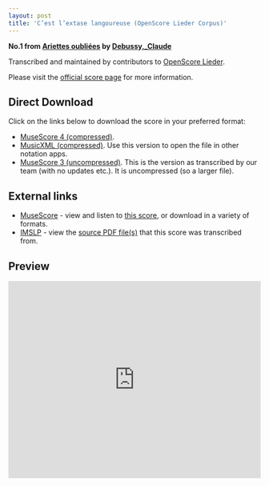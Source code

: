 ```yaml
---
layout: post
title: 'C’est l’extase langoureuse (OpenScore Lieder Corpus)'
---
```


__No.1 from [Ariettes oubliées](https://fourscoreandmore.org/openscore/lieder/Debussy%2C_Claude/Ariettes_oubli%C3%A9es/) by [Debussy,_Claude](https://fourscoreandmore.org/openscore/lieder/Debussy%2C_Claude)__

Transcribed and maintained by contributors to [OpenScore Lieder].

Please visit the [official score page] for more information.

[official score page]: https://musescore.com/openscore-lieder-corpus/scores/5060910
[OpenScore Lieder]: https://musescore.com/openscore-lieder-corpus

## Direct Download

Click on the links below to download the score in your preferred format:
- [MuseScore 4 (compressed)](https://fourscoreandmore.org/openscore/lieder/Debussy%2C_Claude/Ariettes_oubli%C3%A9es/1_C%E2%80%99est_l%E2%80%99extase_langoureuse.mscz).
- [MusicXML (compressed)](https://fourscoreandmore.org/openscore/lieder/Debussy%2C_Claude/Ariettes_oubli%C3%A9es/1_C%E2%80%99est_l%E2%80%99extase_langoureuse.mxl). Use this version to open the file in other notation apps.
- [MuseScore 3 (uncompressed)](https://raw.githubusercontent.com/OpenScore/Lieder/refs/heads/main/scores/Debussy%2C_Claude/Ariettes_oubli%C3%A9es/1_C%E2%80%99est_l%E2%80%99extase_langoureuse/lc5060910.mscx). This is the version as transcribed by our team (with no updates etc.). It is uncompressed (so a larger file).

## External links

- [MuseScore] - view and listen to [this score][MuseScore], or download in a variety of formats.
- [IMSLP] - view the [source PDF file(s)][IMSLP] that this score was transcribed from.

[MuseScore]: https://musescore.com/score/5060910
[IMSLP]: https://imslp.org/wiki/Special:ReverseLookup/14819

## Preview

<iframe width="100%" height="394" src="https://musescore.com/openscore-lieder-corpus/scores/5060910/embed" frameborder="0" allowfullscreen allow="autoplay; fullscreen"></iframe>
